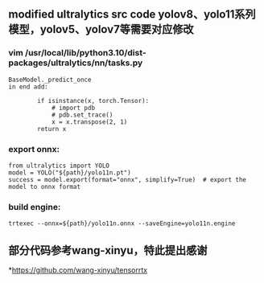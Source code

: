 
## modified ultralytics src code yolov8、yolo11系列模型，yolov5、yolov7等需要对应修改
### vim /usr/local/lib/python3.10/dist-packages/ultralytics/nn/tasks.py 
    BaseModel._predict_once
    in end add:
```
        if isinstance(x, torch.Tensor):
            # import pdb
            # pdb.set_trace()
            x = x.transpose(2, 1)
        return x
```
### export onnx:
```
from ultralytics import YOLO
model = YOLO("${path}/yolo11n.pt")
success = model.export(format="onnx", simplify=True)  # export the model to onnx format
```
### build engine:
```
trtexec --onnx=${path}/yolo11n.onnx --saveEngine=yolo11n.engine
```
## 部分代码参考wang-xinyu，特此提出感谢
*https://github.com/wang-xinyu/tensorrtx